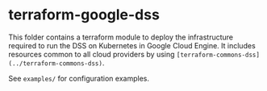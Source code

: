 # terraform-google-dss

This folder contains a terraform module to deploy the infrastructure required to run the DSS on Kubernetes in Google Cloud Engine.
It includes resources common to all cloud providers by using `[terraform-commons-dss](../terraform-commons-dss)`.

See `examples/` for configuration examples. 
